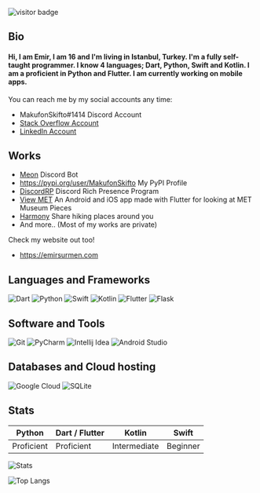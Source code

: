 ![visitor badge](https://visitor-badge.glitch.me/badge?page_id=makufonskifto.visitor-badge)

## Bio

#### Hi, I am Emir, I am 16 and I'm living in Istanbul, Turkey. I'm a fully self-taught programmer. I know 4 languages; Dart, Python, Swift and Kotlin. I am a proficient in Python and Flutter. I am currently working on mobile apps.

You can reach me by my social accounts any time:
* MakufonSkifto#1414 Discord Account
* [Stack Overflow Account](https://stackoverflow.com/users/12920146/emir-s%c3%bcrmen)
* [LinkedIn Account](https://www.linkedin.com/in/emir-surmen/)

## Works
* [Meon](https://top.gg/bot/713066005911568424) Discord Bot
* https://pypi.org/user/MakufonSkifto My PyPI Profile
* [DiscordRP](https://github.com/MakufonSkifto/discordrp) Discord Rich Presence Program
* [View MET](https://github.com/MakufonSkifto/view_met) An Android and iOS app made with Flutter for looking at MET Museum Pieces
* [Harmony](https://github.com/The-Coding-Misfits/harmony) Share hiking places around you
* And more.. (Most of my works are private)

Check my website out too!
* https://emirsurmen.com

## Languages and Frameworks

![Dart](https://img.shields.io/badge/Dart-0175C2?style=for-the-badge&logo=dart&logoColor=white)
![Python](https://img.shields.io/badge/Python-3776AB?style=for-the-badge&logo=python&logoColor=white)
![Swift](https://img.shields.io/badge/Swift-FA7343?style=for-the-badge&logo=swift&logoColor=white)
![Kotlin](https://img.shields.io/badge/Kotlin-0095D5?&style=for-the-badge&logo=kotlin&logoColor=white)
![Flutter](https://img.shields.io/badge/Flutter-02569B?style=for-the-badge&logo=flutter&logoColor=white)
![Flask](https://img.shields.io/badge/Flask-000000?style=for-the-badge&logo=flask&logoColor=white)

## Software and Tools

![Git](https://img.shields.io/badge/Git%20-%23F05033.svg?style=for-the-badge&logo=git&logoColor=white)
![PyCharm](https://img.shields.io/badge/PyCharm-143?style=for-the-badge&logo=PyCharm&logoColor=white&color=green&labelColor=green)
![Intellij Idea](https://img.shields.io/badge/IntelliJ&nbsp;IDEA-fe315d.svg?style=for-the-badge&logo=intellij-idea&logoColor=white)
![Android Studio](https://img.shields.io/badge/Android&nbsp;Studio-669933.svg?style=for-the-badge&logo=android-studio&logoColor=white)


## Databases and Cloud hosting

![Google Cloud](https://img.shields.io/badge/Google_Cloud-4285F4?style=for-the-badge&logo=google-cloud&logoColor=white)
![SQLite](https://img.shields.io/badge/SQLite-07405E?style=for-the-badge&logo=sqlite&logoColor=white)

## Stats

| Python        | Dart / Flutter | Kotlin         | Swift           |
| ------------- |----------------|----------------| ----------------|
| Proficient    | Proficient     | Intermediate   | Beginner        |

![Stats](https://github-readme-stats.vercel.app/api?username=makufonskifto&count_private=true&show_icons=true&theme=dark)

![Top Langs](https://github-readme-stats.vercel.app/api/top-langs/?username=makufonskifto&hide=javascript,html,tex,css,csharp&count_private=true&theme=dark)

